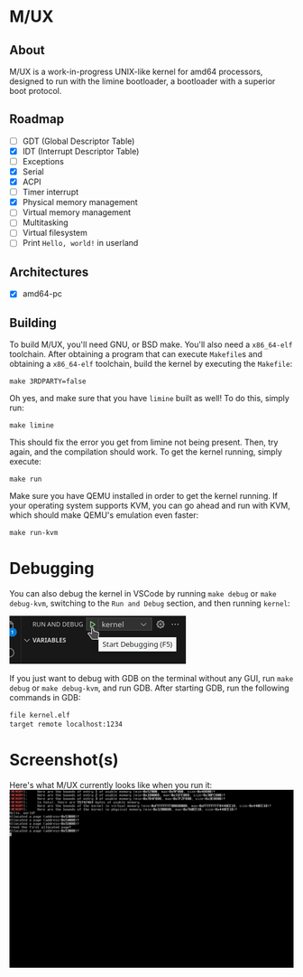 # M/UX
## About
M/UX is a work-in-progress UNIX-like kernel for amd64 processors, designed to run with the limine bootloader, a bootloader with a superior boot protocol.
## Roadmap
- [ ] GDT (Global Descriptor Table)
- [X] IDT (Interrupt Descriptor Table)
- [ ] Exceptions
- [X] Serial
- [X] ACPI
- [ ] Timer interrupt
- [X] Physical memory management
- [ ] Virtual memory management
- [ ] Multitasking
- [ ] Virtual filesystem
- [ ] Print `Hello, world!` in userland
## Architectures
- [X] amd64-pc
## Building
To build M/UX, you'll need GNU, or BSD make. You'll also need a `x86_64-elf` toolchain. After obtaining a program that can execute `Makefile`s and obtaining a `x86_64-elf` toolchain, build the kernel by executing the `Makefile`:
```
make 3RDPARTY=false
```
Oh yes, and make sure that you have `limine` built as well! To do this, simply run:
```
make limine
```
This should fix the error you get from limine not being present. Then, try again, and the compilation should work. To get the kernel running, simply execute:
```
make run
```
Make sure you have QEMU installed in order to get the kernel running.
If your operating system supports KVM, you can go ahead and run with KVM, which should make QEMU's emulation even faster:
```
make run-kvm
```
# Debugging
You can also debug the kernel in VSCode by running `make debug` or `make debug-kvm`, switching to the `Run and Debug` section, and then running `kernel`:

![Here's how you debug the kernel in Visual Studio Code!](.assets/screenshot0.png)

If you just want to debug with GDB on the terminal without any GUI, run `make debug` or `make debug-kvm`, and run GDB. After starting GDB, run the following commands in GDB:
```
file kernel.elf
target remote localhost:1234
```
# Screenshot(s)
Here's what M/UX currently looks like when you run it:
![Here's the latest screenshot!](.assets/screenshot2.png)
